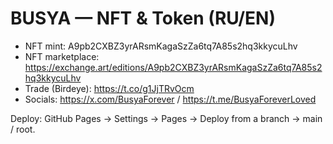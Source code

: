 # BUSYA — NFT & Token (RU/EN)

- NFT mint: A9pb2CXBZ3yrARsmKagaSzZa6tq7A85s2hq3kkycuLhv
- NFT marketplace: https://exchange.art/editions/A9pb2CXBZ3yrARsmKagaSzZa6tq7A85s2hq3kkycuLhv
- Trade (Birdeye): https://t.co/g1JjTRvOcm
- Socials: https://x.com/BusyaForever / https://t.me/BusyaForeverLoved

Deploy: GitHub Pages → Settings → Pages → Deploy from a branch → main / root.
